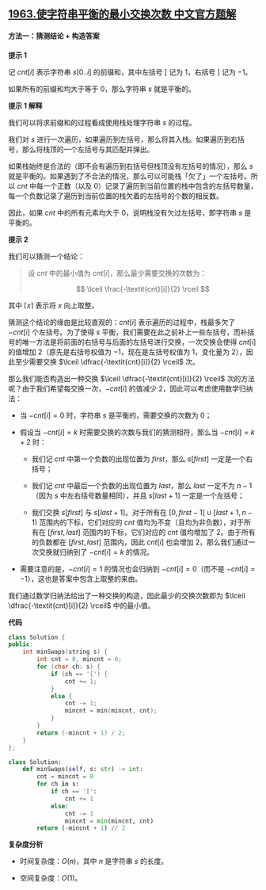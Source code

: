 ## [1963.使字符串平衡的最小交换次数 中文官方题解](https://leetcode.cn/problems/minimum-number-of-swaps-to-make-the-string-balanced/solutions/100000/shi-zi-fu-chuan-ping-heng-de-zui-xiao-ji-f7ye)
#### 方法一：猜测结论 + 构造答案

**提示 $1$**

记 $\textit{cnt}[i]$ 表示字符串 $s[0..i]$ 的前缀和，其中左括号 $[$ 记为 $1$，右括号 $]$ 记为 $-1$。

如果所有的前缀和均大于等于 $0$，那么字符串 $s$ 就是平衡的。

**提示 $1$ 解释**

我们可以将求前缀和的过程看成使用栈处理字符串 $s$ 的过程。

我们对 $s$ 进行一次遍历，如果遍历到左括号，那么将其入栈。如果遍历到右括号，那么将栈顶的一个左括号与其匹配并弹出。

如果栈始终是合法的（即不会有遍历到右括号但栈顶没有左括号的情况），那么 $s$ 就是平衡的。如果遇到了不合法的情况，那么可以可能栈「欠了」一个左括号。所以 $\textit{cnt}$ 中每一个正数（以及 $0$）记录了遍历到当前位置的栈中包含的左括号数量，每一个负数记录了遍历到当前位置的栈欠着的左括号的个数的相反数。

因此，如果 $\textit{cnt}$ 中的所有元素均大于 $0$，说明栈没有欠过左括号，即字符串 $s$ 是平衡的。

**提示 $2$**

我们可以猜测一个结论：

> 设 $\textit{cnt}$ 中的最小值为 $\textit{cnt}[i]$，那么最少需要交换的次数为： 
>
> $$
> \lceil \frac{-\textit{cnt}[i]}{2} \rceil
> $$

其中 $\lceil x \rceil$ 表示将 $x$ 向上取整。

猜测这个结论的缘由是比较直观的：$\textit{cnt}[i]$ 表示遍历的过程中，栈最多欠了 $-\textit{cnt}[i]$ 个左括号。为了使得 $s$ 平衡，我们需要在此之前补上一些左括号，而补括号的唯一方法是将前面的右括号与后面的左括号进行交换，一次交换会使得 $\textit{cnt}[i]$ 的值增加 $2$（原先是右括号权值为 $-1$，现在是左括号权值为 $1$，变化量为 $2$），因此至少需要交换 $\lceil \dfrac{-\textit{cnt}[i]}{2} \rceil$ 次。

那么我们能否构造出一种交换 $\lceil \dfrac{-\textit{cnt}[i]}{2} \rceil$ 次的方法呢？由于我们希望每交换一次，$-\textit{cnt}[i]$ 的值减少 $2$，因此可以考虑使用数学归纳法：

- 当 $-\textit{cnt}[i] = 0$ 时，字符串 $s$ 是平衡的，需要交换的次数为 $0$；

- 假设当 $-\textit{cnt}[i] = k$ 时需要交换的次数与我们的猜测相符，那么当 $-\textit{cnt}[i] = k+2$ 时：

    - 我们记 $\textit{cnt}$ 中第一个负数的出现位置为 $\textit{first}$，那么 $s[\textit{first}]$ 一定是一个右括号；

    - 我们记 $\textit{cnt}$ 中最后一个负数的出现位置为 $\textit{last}$，那么 $\textit{last}$ 一定不为 $n-1$（因为 $s$ 中左右括号数量相同），并且 $s[\textit{last} + 1]$ 一定是一个左括号；

    - 我们交换 $s[\textit{first}]$ 与 $s[\textit{last} + 1]$。对于所有在 $[0, \textit{first} - 1] \cup [\textit{last} + 1, n-1)$ 范围内的下标，它们对应的 $\textit{cnt}$ 值均为不变（且均为非负数），对于所有在 $[\textit{first}, \textit{last}]$ 范围内的下标，它们对应的 $\textit{cnt}$ 值均增加了 $2$。由于所有的负数都在 $[\textit{first}, \textit{last}]$ 范围内，因此 $\textit{cnt}[i]$ 也会增加 $2$，那么我们通过一次交换就归纳到了 $-\textit{cnt}[i] = k$ 的情况。

- 需要注意的是，$-\textit{cnt}[i] = 1$ 的情况也会归纳到 $-\textit{cnt}[i] = 0$（而不是 $-\textit{cnt}[i] = -1$），这也是答案中包含上取整的来由。

我们通过数学归纳法给出了一种交换的构造，因此最少的交换次数即为 $\lceil \dfrac{-\textit{cnt}[i]}{2} \rceil$ 中的最小值。

**代码**

```C++ [sol1-C++]
class Solution {
public:
    int minSwaps(string s) {
        int cnt = 0, mincnt = 0;
        for (char ch: s) {
            if (ch == '[') {
                cnt += 1;
            }
            else {
                cnt -= 1;
                mincnt = min(mincnt, cnt);
            }
        }
        return (-mincnt + 1) / 2;
    }
};
```

```Python [sol1-Python3]
class Solution:
    def minSwaps(self, s: str) -> int:
        cnt = mincnt = 0
        for ch in s:
            if ch == '[':
                cnt += 1
            else:
                cnt -= 1
                mincnt = min(mincnt, cnt)
        return (-mincnt + 1) // 2
```

**复杂度分析**

- 时间复杂度：$O(n)$，其中 $n$ 是字符串 $s$ 的长度。

- 空间复杂度：$O(1)$。